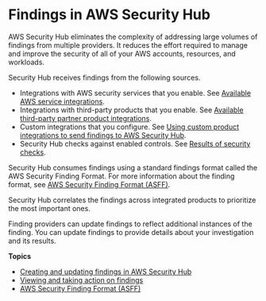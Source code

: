 # Findings in AWS Security Hub<a name="securityhub-findings"></a>

AWS Security Hub eliminates the complexity of addressing large volumes of findings from multiple providers\. It reduces the effort required to manage and improve the security of all of your AWS accounts, resources, and workloads\.

Security Hub receives findings from the following sources\.
+ Integrations with AWS security services that you enable\. See [Available AWS service integrations](securityhub-internal-providers.md)\.
+ Integrations with third\-party products that you enable\. See [Available third\-party partner product integrations](securityhub-partner-providers.md)\.
+ Custom integrations that you configure\. See [Using custom product integrations to send findings to AWS Security Hub](securityhub-custom-providers.md)\.
+ Security Hub checks against enabled controls\. See [Results of security checks](securityhub-standards-results.md)\.

Security Hub consumes findings using a standard findings format called the AWS Security Finding Format\. For more information about the finding format, see [AWS Security Finding Format \(ASFF\)](securityhub-findings-format.md)\.

Security Hub correlates the findings across integrated products to prioritize the most important ones\.

Finding providers can update findings to reflect additional instances of the finding\. You can update findings to provide details about your investigation and its results\.

**Topics**
+ [Creating and updating findings in AWS Security Hub](securityhub-findings-update-types.md)
+ [Viewing and taking action on findings](securityhub-managing-findings.md)
+ [AWS Security Finding Format \(ASFF\)](securityhub-findings-format.md)